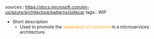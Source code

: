 sources:: https://docs.microsoft.com/en-us/azure/architecture/patterns/sidecar
tags:: WIP

- Short description
	- Used to promote the <span style="color: orange">separation of concerns</span> in a microservices architecture.